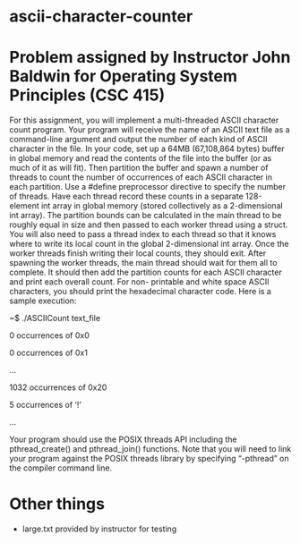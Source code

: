 # ascii-character-counter

# Problem assigned by Instructor John Baldwin for Operating System Principles (CSC 415)
For this assignment, you will implement a multi-threaded ASCII character count program. Your program will receive the name of an ASCII text file as a command-line argument and output the number of each kind of ASCII character in the file. In your code, set up a 64MB (67,108,864 bytes) buffer in global memory and read the contents of the file into the buffer (or as much of it as will fit). Then partition the buffer and spawn a number of threads to count the number of occurrences of each ASCII character in each partition. Use a #define preprocessor directive to specify the number of threads. Have each thread record these counts in a separate 128-element int array in global memory (stored collectively as a 2-dimensional int array). The partition bounds can be calculated in the main thread to be roughly equal in size and then passed to each worker thread using a struct. You will also need to pass a thread index to each thread so that it knows where to write its local count in the global 2-dimensional int array. Once the worker threads finish writing their local counts, they should exit. After spawning the worker threads, the main thread should wait for them all to complete. It should then add the partition counts for each ASCII character and print each overall count. For non- printable and white space ASCII characters, you should print the hexadecimal character code. Here is a sample execution:

~$ ./ASCIICount text_file

0 occurrences of 0x0

0 occurrences of 0x1

...

1032 occurrences of 0x20

5 occurrences of ‘!’

...

Your program should use the POSIX threads API including the pthread_create() and pthread_join() functions. Note that you will need to link your program against the POSIX threads library by specifying “-pthread” on the compiler command line.

# Other things
* large.txt provided by instructor for testing
